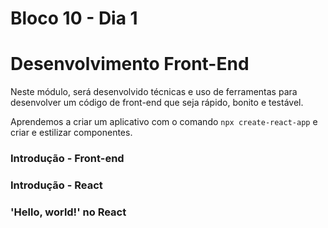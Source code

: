 # Bloco 10 - Dia 1

<h1>Desenvolvimento Front-End</h1>
<p>Neste módulo, será desenvolvido técnicas e uso de ferramentas para desenvolver um código de front-end que seja rápido, bonito e testável.
<br>
<p>Aprendemos a criar um aplicativo com o comando <code>npx create-react-app</code> e criar e estilizar componentes.

<h3>Introdução - Front-end</h3>
<h3>Introdução - React</h3>
<h3>'Hello, world!' no React</h3>